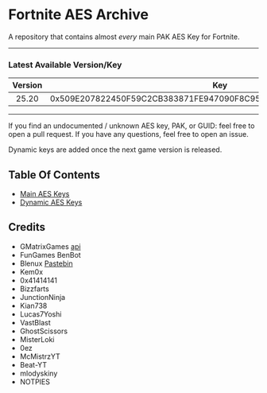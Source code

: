 # Fortnite AES Archive

A repository that contains almost *every* main PAK AES Key for Fortnite.
___

### Latest Available Version/Key

| Version |                                Key                                 |
|:-------:|:------------------------------------------------------------------:|
|  25.20  | 0x509E207822450F59C2CB383871FE947090F8C9516BA1124793F58931DA715024 |

___

If you find an undocumented / unknown AES key, PAK, or GUID: feel free to open a pull request. If you have any
questions, feel free to open an issue.

Dynamic keys are added once the next game version is released.

## Table Of Contents

- [Main AES Keys](https://github.com/dippyshere/fortnite-aes-archive/tree/master/archive/readme.md)
- [Dynamic AES Keys](https://github.com/dippyshere/fortnite-aes-archive/tree/master/archive/dynamic)

## Credits

- GMatrixGames [api](https://fortnitecentral.gmatrixgames.ga/api/v1/aes)
- FunGames BenBot
- Blenux [Pastebin](https://pastebin.com/raw/SCWdTWbj)
- Kem0x
- 0x41414141
- Bizzfarts
- JunctionNinja
- Kian738
- Lucas7Yoshi
- VastBlast
- GhostScissors
- MisterLoki
- 0ez
- McMistrzYT
- Beat-YT
- mlodyskiny
- NOTPIES